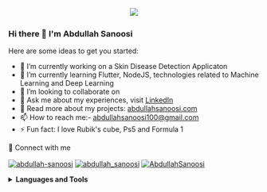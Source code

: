 <p align = "center"> <img src = "https://raw.githubusercontent.com/chiraag-kakar/chiraag-kakar/master/hadder.gif">

### Hi there 👋 I'm Abdullah Sanoosi

<!--
**AbdullahSanoosi/abdullahsanoosi** is a ✨ _special_ ✨ repository because its `README.md` (this file) appears on your GitHub profile.
-->

Here are some ideas to get you started:

- 🔭 I’m currently working on a Skin Disease Detection Applicaton
- 🌱 I’m currently learning Flutter, NodeJS, technologies related to Machine Learning and Deep Learning
- 👯 I’m looking to collaborate on
- 💬 Ask me about my experiences, visit [LinkedIn](https://www.linkedin.com/in/abdullah-sanoosi/)
- :page_with_curl: Read more about my projects: [abdullahsanoosi.com](https://abdullahsanoosi.com)
- 📫 How to reach me:- abdullahsanoosi100@gmail.com
- ⚡ Fun fact: I love Rubik's cube, Ps5 and Formula 1

  
🔗 Connect with me
<p align = "left">
<a href = "https://www.linkedin.com/in/abdullah-sanoosi/" target="blank"><img align = "center" src = "https://raw.githubusercontent.com/rahuldkjain/github-profile-readme-generator/master/src/images/icons/Social/linked-in-alt.svg" alt = "abdullah-sanoosi" height = "30" width = "40" /></a>
<a href = "https://www.instagram.com/abdullah_sanoosi/" target = "blank"><img align = "center" src = "https://raw.githubusercontent.com/rahuldkjain/github-profile-readme-generator/master/src/images/icons/Social/instagram.svg" alt = "abdullah_sanoosi" height = "30" width = "40" /></a>
<a href = "https://www.twitter.com/AbdullahSanoosi" target = "blank"><img align = "center" src = "https://raw.githubusercontent.com/rahuldkjain/github-profile-readme-generator/master/src/images/icons/Social/twitter.svg" alt = "AbdullahSanoosi" height = "30" width = "40" /></a>
  
<details>
<summary><b>Languages and Tools</b></summary>
<br/>
<p align = "left">
<a href="https://www.java.com" target="_blank"> <img src="https://raw.githubusercontent.com/devicons/devicon/master/icons/java/java-original.svg" alt="java" width="40" height="40"/> </a>
<a href="https://www.python.org" target="_blank"> <img src="https://raw.githubusercontent.com/devicons/devicon/master/icons/python/python-original.svg" alt="python" width="40" height="40"/> </a>
<a href="https://www.tensorflow.org" target="_blank"> <img src="https://www.vectorlogo.zone/logos/tensorflow/tensorflow-icon.svg" alt="tensorflow" width="40" height="40"/> </a>
<a href="https://www.w3.org/html/" target="_blank"> <img src="https://raw.githubusercontent.com/devicons/devicon/master/icons/html5/html5-original-wordmark.svg" alt="html5" width="40" height="40"/> </a>
<a href="https://www.w3schools.com/css/" target="_blank"> <img src="https://raw.githubusercontent.com/devicons/devicon/master/icons/css3/css3-original-wordmark.svg" alt="css3" width="40" height="40"/> </a>
<a href="https://developer.mozilla.org/en-US/docs/Web/JavaScript" target="_blank"> <img src="https://raw.githubusercontent.com/devicons/devicon/master/icons/javascript/javascript-original.svg" alt="javascript" width="40" height="40"/> </a>
<a href="https://flutter.dev" target="_blank"> <img src="https://www.vectorlogo.zone/logos/flutterio/flutterio-icon.svg" alt="flutter" width="40" height="40"/> </a>
<a href="https://nodejs.org" target="_blank"> <img src="https://raw.githubusercontent.com/devicons/devicon/master/icons/nodejs/nodejs-original-wordmark.svg" alt="nodejs" width="40" height="40"/> </a>
<a href="https://www.mongodb.com/" target="_blank"> <img src="https://raw.githubusercontent.com/devicons/devicon/master/icons/mongodb/mongodb-original-wordmark.svg" alt="mongodb" width="40" height="40"/> </a> 
<a href="https://www.mysql.com/" target="_blank"> <img src="https://raw.githubusercontent.com/devicons/devicon/master/icons/mysql/mysql-original-wordmark.svg" alt="mysql" width="40" height="40"/> </a>  
<a href="https://www.php.net" target="_blank"> <img src="https://raw.githubusercontent.com/devicons/devicon/master/icons/php/php-original.svg" alt="php" width="40" height="40"/> </a>
<a href="https://www.figma.com/" target="_blank"> <img src="https://www.vectorlogo.zone/logos/figma/figma-icon.svg" alt="figma" width="40" height="40"/> </a>
<a href="https://git-scm.com/" target="_blank"> <img src="https://www.vectorlogo.zone/logos/git-scm/git-scm-icon.svg" alt="git" width="40" height="40"/> </a>
<a href="https://github.com//" target="_blank"> <img src="https://www.vectorlogo.zone/logos/github/github-tile.svg" alt="git" width="40" height="40"/> </a>
<a href="https://www.adobe.com/products/xd/learn/get-started/what-is-adobe-xd-used-for.html" target="_blank"> <img src="https://raw.githubusercontent.com/simple-icons/simple-icons/master/icons/adobexd.svg" alt="git" width="40" height="40"/> </a>
<a href="https://www.blackmagicdesign.com/products/davinciresolve" target="_blank"> <img src="https://raw.githubusercontent.com/detain/svg-logos/master/svg/davinci-resolve-12.svg" alt="git" width="40" height="40"/> </a>
</p>
